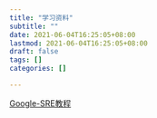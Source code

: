 ```yaml
---
title: "学习资料"
subtitle: ""
date: 2021-06-04T16:25:05+08:00
lastmod: 2021-06-04T16:25:05+08:00
draft: false
tags: []
categories: []

---
```

[Google-SRE教程](https://sre.google/books/)
